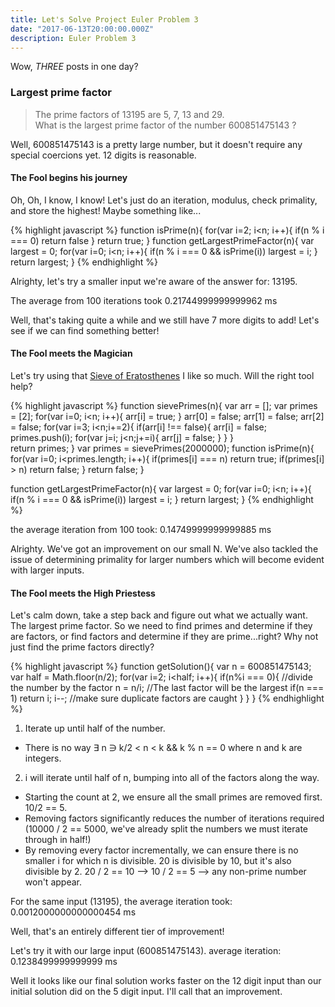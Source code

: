 ```yaml
---
title: Let's Solve Project Euler Problem 3
date: "2017-06-13T20:00:00.000Z"
description: Euler Problem 3
---
```

Wow, *THREE* posts in one day?

### Largest prime factor
>The prime factors of 13195 are 5, 7, 13 and 29.<br/>
>What is the largest prime factor of the number 600851475143 ?

Well, 600851475143 is a pretty large number, but it doesn't require any special coercions yet. 12 digits is reasonable.

#### The Fool begins his journey
Oh, Oh, I know, I know! Let's just do an iteration, modulus, check primality, and store the highest! Maybe something like...

{% highlight javascript %}
  function isPrime(n){
    for(var i=2; i<n; i++){
      if(n % i === 0)
        return false
    }
    return true;
  }
  function getLargestPrimeFactor(n){
    var largest = 0;
    for(var i=0; i<n; i++){
      if(n % i === 0 && isPrime(i))
        largest = i;
    }
    return largest;
  }
{% endhighlight %}

Alrighty, let's try a smaller input we're aware of the answer for: 13195.

The average from 100 iterations took
0.21744999999999962 ms

Well, that's taking quite a while and we still have 7 more digits to add! Let's see if we can find something better!

#### The Fool meets the Magician
Let's try using that [Sieve of Eratosthenes](https://en.wikipedia.org/wiki/Sieve_of_Eratosthenes) I like so much. Will the right tool help?

{% highlight javascript %}
  function sievePrimes(n){
    var arr = [];
    var primes = [2];
    for(var i=0; i<n; i++){
      arr[i] = true;
    }
    arr[0] = false;
    arr[1] = false;
    arr[2] = false;
    for(var i=3; i<n;i+=2){
      if(arr[i] !== false){
        arr[i] = false;
        primes.push(i);
        for(var j=i; j<n;j+=i){
          arr[j] = false;
        }
      }
    }    
    return primes;
  }
  var primes = sievePrimes(2000000);
  function isPrime(n){
    for(var i=0; i<primes.length; i++){
      if(primes[i] === n)
        return true;
      if(primes[i] > n)
        return false;
    }
    return false;
  }

  function getLargestPrimeFactor(n){
    var largest = 0;
    for(var i=0; i<n; i++){
      if(n % i === 0 && isPrime(i))
        largest = i;
    }
    return largest;
  }
{% endhighlight %}

the average iteration from 100 took:
0.14749999999999885 ms

Alrighty. We've got an improvement on our small N. We've also tackled the issue of determining primality for larger numbers which will become evident with larger inputs.

#### The Fool meets the High Priestess
Let's calm down, take a step back and figure out what we actually want.
The largest prime factor. So we need to find primes and determine if they are factors, or find factors and determine if they are prime...right?
Why not just find the prime factors directly?

{% highlight javascript %}
  function getSolution(){
    var n = 600851475143;
    var half = Math.floor(n/2);
    for(var i=2; i<half; i++){
      if(n%i === 0){
        //divide the number by the factor
        n = n/i;
        //The last factor will be the largest
        if(n === 1)
          return i;
        i--; //make sure duplicate factors are caught
      }
    }
  }
{% endhighlight %}

1. Iterate up until half of the number.
  * There is no way ∃ n ∋ k/2 < n < k && k % n == 0 where n and k are integers.
2. i will iterate until half of n, bumping into all of the factors along the way.
  * Starting the count at 2, we ensure all the small primes are removed first. 10/2 == 5.
  * Removing factors significantly reduces the number of iterations required (10000 / 2 == 5000, we've already split the numbers we must iterate through in half!)
  * By removing every factor incrementally, we can ensure there is no smaller i for which n is divisible. 20 is divisible by 10, but it's also divisible by 2. 20 / 2 == 10 --> 10 / 2 == 5 --> any non-prime number won't appear.

For the same input (13195), the average iteration took:
0.0012000000000000454 ms

Well, that's an entirely different tier of improvement!

Let's try it with our large input (600851475143).
average iteration:
0.1238499999999999 ms

Well it looks like our final solution works faster on the 12 digit input than our initial solution did on the 5 digit input. I'll call that an improvement.
